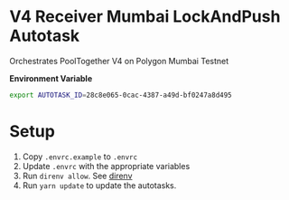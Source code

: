 # V4 Receiver Mumbai LockAndPush Autotask

Orchestrates PoolTogether V4 on Polygon Mumbai Testnet

**Environment Variable** 
```.sh 
export AUTOTASK_ID=28c8e065-0cac-4387-a49d-bf0247a8d495
```

# Setup

1. Copy `.envrc.example` to `.envrc`
2. Update `.envrc` with the appropriate variables
3. Run `direnv allow`.  See [direnv](https://direnv.net)
4. Run `yarn update` to update the autotasks.
